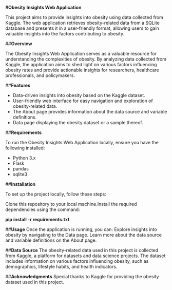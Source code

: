 **#Obesity Insights Web Application**

This project aims to provide insights into obesity using data collected from Kaggle. 
The web application retrieves obesity-related data from a SQLite database and presents it in a user-friendly format, allowing users to gain valuable insights into the factors contributing to obesity.

##**Overview**

The Obesity Insights Web Application serves as a valuable resource for understanding the complexities of obesity. By analyzing data collected from Kaggle, the application aims to shed light on various factors influencing obesity rates and provide actionable insights for researchers, healthcare professionals, and policymakers.

##**Features**

* Data-driven insights into obesity based on the Kaggle dataset.
* User-friendly web interface for easy navigation and exploration of obesity-related data.
* The About page provides information about the data source and variable definitions.
* Data page displaying the obesity dataset or a sample thereof.

##**Requirements**

To run the Obesity Insights Web Application locally, ensure you have the following installed:

* Python 3.x
* Flask
* pandas
* sqlite3

##**Installation**

To set up the project locally, follow these steps:

Clone this repository to your local machine.Install the required dependencies using the command:

**pip install -r requirements.txt**

##**Usage**
Once the application is running, you can:
Explore insights into obesity by navigating to the Data page.
Learn more about the data source and variable definitions on the About page.

##**Data Source**
The obesity-related data used in this project is collected from Kaggle, a platform for datasets and data science projects.
The dataset includes information on various factors influencing obesity, such as demographics, lifestyle habits, and health indicators.

##**Acknowledgments**
Special thanks to Kaggle for providing the obesity dataset used in this project.
